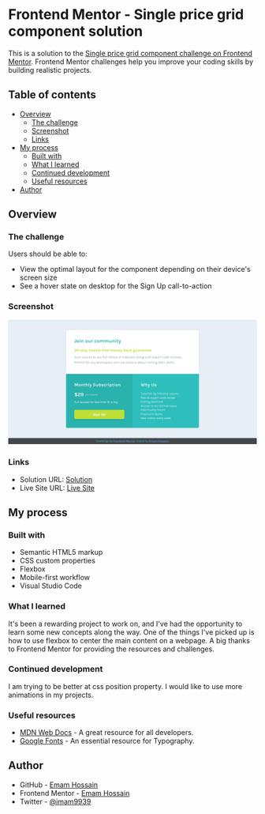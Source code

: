 # Frontend Mentor - Single price grid component solution

This is a solution to the [Single price grid component challenge on Frontend Mentor](https://www.frontendmentor.io/challenges/single-price-grid-component-5ce41129d0ff452fec5abbbc). Frontend Mentor challenges help you improve your coding skills by building realistic projects.

## Table of contents

- [Overview](#overview)
  - [The challenge](#the-challenge)
  - [Screenshot](#screenshot)
  - [Links](#links)
- [My process](#my-process)
  - [Built with](#built-with)
  - [What I learned](#what-i-learned)
  - [Continued development](#continued-development)
  - [Useful resources](#useful-resources)
- [Author](#author)

## Overview

### The challenge

Users should be able to:

- View the optimal layout for the component depending on their device's screen size
- See a hover state on desktop for the Sign Up call-to-action

### Screenshot

![This is my final design](./screenshot.jpg)

### Links

- Solution URL: [Solution](https://your-solution-url.com)
- Live Site URL: [Live Site](https://your-live-site-url.com)

## My process

### Built with

- Semantic HTML5 markup
- CSS custom properties
- Flexbox
- Mobile-first workflow
- Visual Studio Code

### What I learned

It's been a rewarding project to work on, and I've had the opportunity to learn some new concepts along the way. One of the things I've picked up is how to use flexbox to center the main content on a webpage. A big thanks to Frontend Mentor for providing the resources and challenges.

### Continued development

I am trying to be better at css position property. I would like to use more animations in my projects.

### Useful resources

- [MDN Web Docs](https://developer.mozilla.org) - A great resource for all developers.
- [Google Fonts](https://fonts.google.com) - An essential resource for Typography.

## Author

- GitHub - [Emam Hossain](https://github.com/EmamHossainEmo)
- Frontend Mentor - [Emam Hossain](https://www.frontendmentor.io/profile/EmamHossainEmo)
- Twitter - [@imam9939](https://twitter.com/imam9939)
